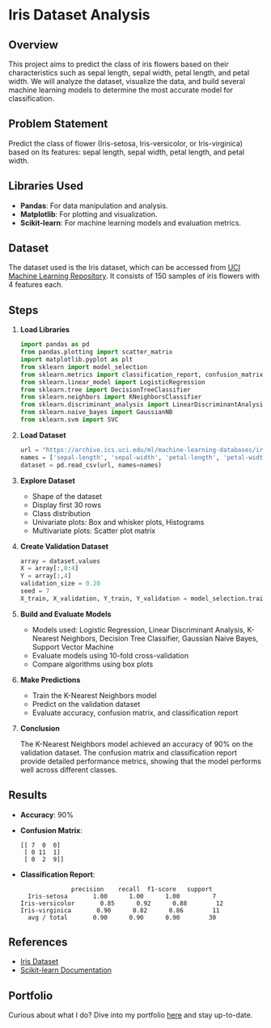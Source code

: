 # Iris Dataset Analysis

## Overview

This project aims to predict the class of iris flowers based on their characteristics such as sepal length, sepal width, petal length, and petal width. We will analyze the dataset, visualize the data, and build several machine learning models to determine the most accurate model for classification.

## Problem Statement

Predict the class of flower (Iris-setosa, Iris-versicolor, or Iris-virginica) based on its features: sepal length, sepal width, petal length, and petal width.

## Libraries Used

- **Pandas**: For data manipulation and analysis.
- **Matplotlib**: For plotting and visualization.
- **Scikit-learn**: For machine learning models and evaluation metrics.

## Dataset

The dataset used is the Iris dataset, which can be accessed from [UCI Machine Learning Repository](https://archive.ics.uci.edu/ml/machine-learning-databases/iris/iris.data). It consists of 150 samples of iris flowers with 4 features each.

## Steps

1. **Load Libraries**

    ```python
    import pandas as pd
    from pandas.plotting import scatter_matrix
    import matplotlib.pyplot as plt
    from sklearn import model_selection
    from sklearn.metrics import classification_report, confusion_matrix, accuracy_score
    from sklearn.linear_model import LogisticRegression
    from sklearn.tree import DecisionTreeClassifier
    from sklearn.neighbors import KNeighborsClassifier
    from sklearn.discriminant_analysis import LinearDiscriminantAnalysis
    from sklearn.naive_bayes import GaussianNB
    from sklearn.svm import SVC
    ```

2. **Load Dataset**

    ```python
    url = "https://archive.ics.uci.edu/ml/machine-learning-databases/iris/iris.data"
    names = ['sepal-length', 'sepal-width', 'petal-length', 'petal-width', 'class']
    dataset = pd.read_csv(url, names=names)
    ```

3. **Explore Dataset**

    - Shape of the dataset
    - Display first 30 rows
    - Class distribution
    - Univariate plots: Box and whisker plots, Histograms
    - Multivariate plots: Scatter plot matrix

4. **Create Validation Dataset**

    ```python
    array = dataset.values
    X = array[:,0:4]
    Y = array[:,4]
    validation_size = 0.20
    seed = 7
    X_train, X_validation, Y_train, Y_validation = model_selection.train_test_split(X, Y, test_size=validation_size, random_state=seed)
    ```

5. **Build and Evaluate Models**

    - Models used: Logistic Regression, Linear Discriminant Analysis, K-Nearest Neighbors, Decision Tree Classifier, Gaussian Naive Bayes, Support Vector Machine
    - Evaluate models using 10-fold cross-validation
    - Compare algorithms using box plots

6. **Make Predictions**

    - Train the K-Nearest Neighbors model
    - Predict on the validation dataset
    - Evaluate accuracy, confusion matrix, and classification report

7. **Conclusion**

    The K-Nearest Neighbors model achieved an accuracy of 90% on the validation dataset. The confusion matrix and classification report provide detailed performance metrics, showing that the model performs well across different classes.

## Results

- **Accuracy**: 90%
- **Confusion Matrix**:

    ```plaintext
    [[ 7  0  0]
     [ 0 11  1]
     [ 0  2  9]]
    ```

- **Classification Report**:

    ```plaintext
                  precision    recall  f1-score   support
      Iris-setosa       1.00      1.00      1.00         7
  Iris-versicolor       0.85      0.92      0.88        12
   Iris-virginica       0.90      0.82      0.86        11
      avg / total       0.90      0.90      0.90        30
    ```


## References

- [Iris Dataset](https://archive.ics.uci.edu/ml/machine-learning-databases/iris/iris.data)
- [Scikit-learn Documentation](https://scikit-learn.org/stable/documentation.html)


## Portfolio

Curious about what I do? Dive into my portfolio [here](https://moustafa00.github.io/) and stay up-to-date.


